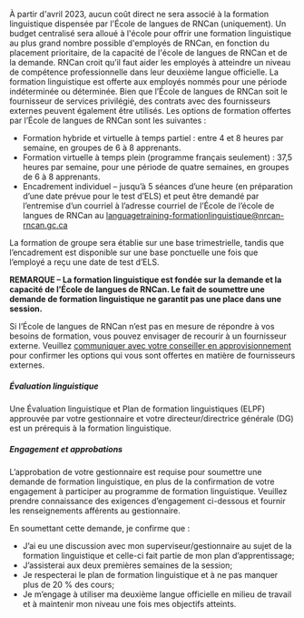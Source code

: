﻿À partir d'avril 2023, aucun coût direct ne sera associé à la formation linguistique dispensée par l'École de langues de RNCan (uniquement). Un budget centralisé sera alloué à l'école pour offrir une formation linguistique au plus grand nombre possible d'employés de RNCan, en fonction du placement prioritaire, de la capacité de l'école de langues de RNCan et de la demande.
RNCan croit qu’il faut aider les employés à atteindre un niveau de compétence professionnelle dans leur deuxième langue officielle. La formation linguistique est offerte aux employés nommés pour une période indéterminée ou déterminée. Bien que l’École de langues de RNCan soit le fournisseur de services privilégié, des contrats avec des fournisseurs externes peuvent également être utilisés.
Les options de formation offertes par l’École de langues de RNCan sont les suivantes :
- Formation hybride et virtuelle à temps partiel : entre 4 et 8 heures par semaine, en groupes de 6 à 8 apprenants.
- Formation virtuelle à temps plein (programme français seulement) : 37,5 heures par semaine, pour une période de quatre semaines, en groupes de 6 à 8 apprenants.
- Encadrement individuel – jusqu’à 5 séances d’une heure (en préparation d’une date prévue pour le test d’ELS) et peut être demandé par l’entremise d’un courriel à l’adresse courriel de l’École de l’école de langues de RNCan au [languagetraining-formationlinguistique@nrcan-rncan.gc.ca](mailto:languagetraining-formationlinguistique@nrcan-rncan.gc.ca)

La formation de groupe sera établie sur une base trimestrielle, tandis que l’encadrement est disponible sur une base ponctuelle une fois que l’employé a reçu une date de test d’ELS.

**REMARQUE – La formation linguistique est fondée sur la demande et la capacité de l’École de langues de RNCan. Le fait de soumettre une demande de formation linguistique ne garantit pas une place dans une session.**

Si l’École de langues de RNCan n’est pas en mesure de répondre à vos besoins de formation, vous pouvez envisager de recourir à un fournisseur externe. Veuillez <u>[communiquer avec votre conseiller en approvisionnement](https://gcdocs.gc.ca/nrcan-rncan/llisapi.dll/link/19125621)</u> pour confirmer les options qui vous sont offertes en matière de fournisseurs externes.



##### Évaluation linguistique
Une Évaluation linguistique et Plan de formation linguistiques (ELPF) approuvée par votre gestionnaire et votre directeur/directrice générale (DG) est un prérequis à la formation linguistique.

##### Engagement et approbations
L’approbation de votre gestionnaire est requise pour soumettre une demande de formation linguistique, en plus de la confirmation de votre engagement à participer au programme de formation linguistique. Veuillez prendre connaissance des exigences d’engagement ci-dessous et fournir les renseignements afférents au gestionnaire.

En soumettant cette demande, je confirme que :
- J’ai eu une discussion avec mon superviseur/gestionnaire au sujet de la formation linguistique et celle-ci fait partie de mon plan d’apprentissage;
- J’assisterai aux deux premières semaines de la session;
- Je respecterai le plan de formation linguistique et à ne pas manquer plus de 20 % des cours;
- Je m’engage à utiliser ma deuxième langue officielle en milieu de travail et à maintenir mon niveau une fois mes objectifs atteints.
